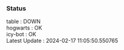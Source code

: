 ### Status


table : DOWN  
hogwarts : OK  
icy-bot : OK  
Latest Update : 2024-02-17 11:05:50.550765
